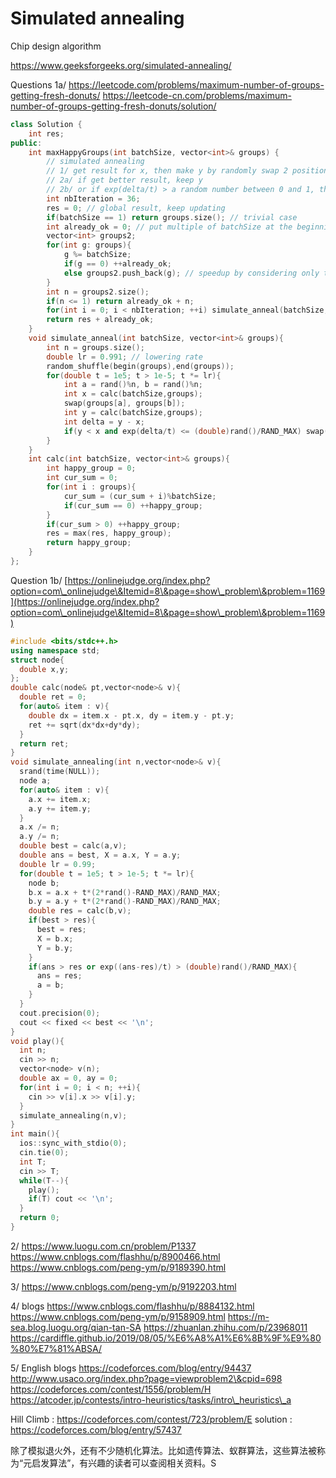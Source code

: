 # Simulated annealing

Chip design algorithm

https://www.geeksforgeeks.org/simulated-annealing/

Questions 1a/ https://leetcode.com/problems/maximum-number-of-groups-getting-fresh-donuts/ https://leetcode-cn.com/problems/maximum-number-of-groups-getting-fresh-donuts/solution/

```cpp
class Solution {
    int res;
public:
    int maxHappyGroups(int batchSize, vector<int>& groups) {
        // simulated annealing
        // 1/ get result for x, then make y by randomly swap 2 positions and get result for y
        // 2a/ if get better result, keep y
        // 2b/ or if exp(delta/t) > a random number between 0 and 1, then keep y
        int nbIteration = 36;
        res = 0; // global result, keep updating
        if(batchSize == 1) return groups.size(); // trivial case
        int already_ok = 0; // put multiple of batchSize at the beginning of the queue is always optimal
        vector<int> groups2;
        for(int g: groups){
            g %= batchSize;
            if(g == 0) ++already_ok;
            else groups2.push_back(g); // speedup by considering only the reminder
        }
        int n = groups2.size();
        if(n <= 1) return already_ok + n;
        for(int i = 0; i < nbIteration; ++i) simulate_anneal(batchSize,groups2);
        return res + already_ok;
    }
    void simulate_anneal(int batchSize, vector<int>& groups){
        int n = groups.size();
        double lr = 0.991; // lowering rate
        random_shuffle(begin(groups),end(groups));
        for(double t = 1e5; t > 1e-5; t *= lr){
            int a = rand()%n, b = rand()%n;
            int x = calc(batchSize,groups);
            swap(groups[a], groups[b]);
            int y = calc(batchSize,groups);
            int delta = y - x;
            if(y < x and exp(delta/t) <= (double)rand()/RAND_MAX) swap(groups[a], groups[b]);
        }
    }
    int calc(int batchSize, vector<int>& groups){
        int happy_group = 0;
        int cur_sum = 0;
        for(int i : groups){
            cur_sum = (cur_sum + i)%batchSize;
            if(cur_sum == 0) ++happy_group;
        }
        if(cur_sum > 0) ++happy_group;
        res = max(res, happy_group);
        return happy_group;
    }
};
```

Question 1b/ [https://onlinejudge.org/index.php?option=com\_onlinejudge\&Itemid=8\&page=show\_problem\&problem=1169](https://onlinejudge.org/index.php?option=com\_onlinejudge\&Itemid=8\&page=show\_problem\&problem=1169)

```cpp
#include <bits/stdc++.h>
using namespace std;
struct node{
  double x,y;
};
double calc(node& pt,vector<node>& v){
  double ret = 0;
  for(auto& item : v){
    double dx = item.x - pt.x, dy = item.y - pt.y;
    ret += sqrt(dx*dx+dy*dy);
  }
  return ret;
}
void simulate_annealing(int n,vector<node>& v){
  srand(time(NULL));
  node a;
  for(auto& item : v){
    a.x += item.x;
    a.y += item.y;
  }
  a.x /= n;
  a.y /= n;
  double best = calc(a,v);
  double ans = best, X = a.x, Y = a.y;
  double lr = 0.99;
  for(double t = 1e5; t > 1e-5; t *= lr){
    node b;
    b.x = a.x + t*(2*rand()-RAND_MAX)/RAND_MAX;
    b.y = a.y + t*(2*rand()-RAND_MAX)/RAND_MAX;
    double res = calc(b,v);
    if(best > res){
      best = res;
      X = b.x;
      Y = b.y;
    }
    if(ans > res or exp((ans-res)/t) > (double)rand()/RAND_MAX){
      ans = res;
      a = b;
    }
  }
  cout.precision(0);
  cout << fixed << best << '\n';
}
void play(){
  int n;
  cin >> n;
  vector<node> v(n);
  double ax = 0, ay = 0;
  for(int i = 0; i < n; ++i){
    cin >> v[i].x >> v[i].y;
  }
  simulate_annealing(n,v);
}
int main(){
  ios::sync_with_stdio(0);
  cin.tie(0);
  int T;
  cin >> T;
  while(T--){
    play();
    if(T) cout << '\n';
  }
  return 0;
}
```

2/ https://www.luogu.com.cn/problem/P1337 https://www.cnblogs.com/flashhu/p/8900466.html https://www.cnblogs.com/peng-ym/p/9189390.html

3/ https://www.cnblogs.com/peng-ym/p/9192203.html

4/ blogs https://www.cnblogs.com/flashhu/p/8884132.html https://www.cnblogs.com/peng-ym/p/9158909.html https://m-sea.blog.luogu.org/qian-tan-SA https://zhuanlan.zhihu.com/p/23968011 https://cardiffle.github.io/2019/08/05/%E6%A8%A1%E6%8B%9F%E9%80%80%E7%81%ABSA/

5/ English blogs https://codeforces.com/blog/entry/94437 http://www.usaco.org/index.php?page=viewproblem2\&cpid=698 https://codeforces.com/contest/1556/problem/H https://atcoder.jp/contests/intro-heuristics/tasks/intro\_heuristics\_a

Hill Climb : https://codeforces.com/contest/723/problem/E solution : https://codeforces.com/blog/entry/57437

除了模拟退火外，还有不少随机化算法。比如遗传算法、蚁群算法，这些算法被称为“元启发算法”，有兴趣的读者可以查阅相关资料。S
